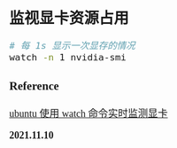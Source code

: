 <font size=4 face='楷体'>

## 监视显卡资源占用

```bash
# 每 1s 显示一次显存的情况
watch -n 1 nvidia-smi
```

### Reference

[ubuntu 使用 watch 命令实时监测显卡](https://blog.csdn.net/zchang81/article/details/72861212)

**2021.11.10**
